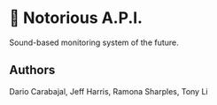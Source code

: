 # 👑 Notorious A.P.I.

Sound-based monitoring system of the future.

## Authors

Dario Carabajal, Jeff Harris, Ramona Sharples, Tony Li
